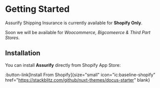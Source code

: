 # Getting Started

Assurify Shipping Insurance is currently available for **Shopify Only**. 

Soon we will be available for *Woocommerce, Bigcomeerce & Third Part Stores*.

## Installation

You can install **Assurify** directly from Shopify App Store:

:button-link[Install From Shopify]{size="small" icon="ic:baseline-shopify" href="https://stackblitz.com/github/nuxt-themes/docus-starter" blank}
